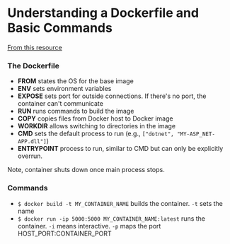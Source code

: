 # Understanding a Dockerfile and Basic Commands

[From this resource](https://linuxhint.com/understand_dockerfile/)

### The Dockerfile

 - __FROM__ states the OS for the base image
 - __ENV__ sets environment variables
 - __EXPOSE__ sets port for outside connections. If there's no port, the container can't communicate
 - __RUN__ runs commands to build the image
 - __COPY__ copies files from Docker host to Docker image
 - __WORKDIR__ allows switching to directories in the image
 - __CMD__ sets the default process to run (e.g., `["dotnet", "MY-ASP_NET-APP.dll"]`) 
 - __ENTRYPOINT__ process to run, similar to CMD but can only be explicitly overrun.

Note, container shuts down once main process stops.

### Commands

 - `$ docker build -t MY_CONTAINER_NAME` builds the container. `-t` sets the name
 - `$ docker run -ip 5000:5000 MY_CONTAINER_NAME:latest` runs the container. `-i` means interactive. `-p` maps the port HOST_PORT:CONTAINER_PORT


